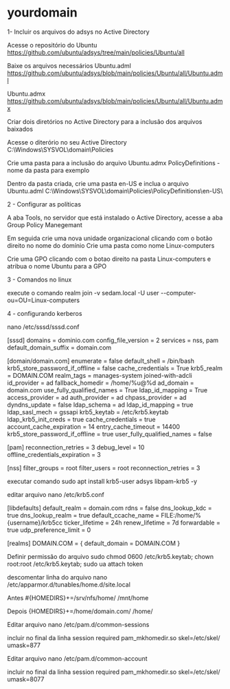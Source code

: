 # yourdomain
 
 1- Incluir os arquivos do adsys no Active Directory

 Acesse o repositório do Ubuntu
 https://github.com/ubuntu/adsys/tree/main/policies/Ubuntu/all

 Baixe os arquivos necessários
 Ubuntu.adml 
 https://github.com/ubuntu/adsys/blob/main/policies/Ubuntu/all/Ubuntu.adml
 
 Ubuntu.admx
 https://github.com/ubuntu/adsys/blob/main/policies/Ubuntu/all/Ubuntu.admx


 Criar dois diretórios no Active Directory para a inclusão dos arquivos baixados
 
 Acesse o diterório no seu Active Directory
 C:\Windows\SYSVOL\domain\Policies

 Crie uma pasta para a inclusão do arquivo Ubuntu.admx
 PolicyDefinitions - nome da pasta para exemplo

 Dentro da pasta criada, crie uma pasta en-US e inclua o arquivo Ubuntu.adml
 C:\Windows\SYSVOL\domain\Policies\PolicyDefinitions\en-US\

 2 - Configurar as políticas

 A aba Tools, no servidor que está instalado o Active Directory, acesse a aba Group Policy Manegemant

 Em seguida crie uma nova unidade organizacional clicando com o botão direito no nome do domínio
 Crie uma pasta como nome Linux-computers

 Crie uma GPO clicando com o botao direito na pasta Linux-computers e atribua o nome Ubuntu para a GPO
 

 3 - Comandos no linux

 execute o comando
 realm join -v sedam.local -U user --computer-ou=OU=Linux-computers

 4 - configurando kerberos 

 nano /etc/sssd/sssd.conf

[sssd]
domains = dominio.com
config_file_version = 2
services = nss, pam
default_domain_suffix = domain.com

[domain/domain.com]
enumerate = false
default_shell = /bin/bash
krb5_store_password_if_offline = false
cache_credentials = True
krb5_realm = DOMAIN.COM
realm_tags = manages-system joined-with-adcli
id_provider = ad
fallback_homedir = /home/%u@%d
ad_domain = domain.com
use_fully_qualified_names = True
ldap_id_mapping = True
access_provider = ad
auth_provider = ad
chpass_provider = ad
dyndns_update = false
ldap_schema = ad
ldap_id_mapping = true
ldap_sasl_mech = gssapi
krb5_keytab = /etc/krb5.keytab
ldap_krb5_init_creds = true
cache_credentials = true
account_cache_expiration = 14
entry_cache_timeout = 14400
krb5_store_password_if_offline = true
user_fully_qualified_names = false

[pam]
reconnection_retries = 3
debug_level = 10
offline_credentials_expiration = 3

[nss]
filter_groups = root
filter_users = root
reconnection_retries = 3

executar comando
sudo apt install krb5-user adsys libpam-krb5 -y

editar arquivo
nano /etc/krb5.conf

[libdefaults]
default_realm = domain.com
rdns = false
dns_lookup_kdc = true
dns_lookup_realm = true
default_ccache_name = FILE:/home/%{username}/krb5cc
ticker_lifetime = 24h
renew_lifetime = 7d
forwardable = true
udp_preference_limit = 0

[realms]
DOMAIN.COM = {
default_domain = DOMAIN.COM
}


Definir permissão do arquivo
sudo chmod 0600 /etc/krb5.keytab; chown root:root /etc/krb5.keytab; sudo ua attach token


descomentar linha do arquivo
nano /etc/apparmor.d/tunables/home.d/site.local

Antes
#{HOMEDIRS}+=/srv/nfs/home/ /mnt/home

Depois
{HOMEDIRS}+=/home/domain.com/ /home/


Editar arquivo
nano /etc/pam.d/common-sessions

incluir no final da linha
session required pam_mkhomedir.so skel=/etc/skel/ umask=877


Editar arquivo 
nano /etc/pam.d/common-account

incluir no final da linha
session required pam_mkhomedir.so skel=/etc/skel/ umask=8077